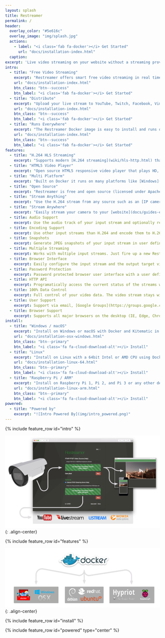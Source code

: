 ```yaml
---
layout: splash
title: Restreamer
permalink: /
header:
  overlay_color: "#5e616c"
  overlay_image: "img/splash.jpg"
  actions:
    - label: "<i class='fab fa-docker'></i> Get Started"
      url: "docs/installation-index.html"
  caption: 
excerpt: 'Live video streaming on your website without a streaming provider.<br /> <small><a href="https://github.com/datarhei/restreamer/releases/tag/v0.4.0">Latest release v0.4.0</a></small><br /><br /> {::nomarkdown}<iframe style="display: inline-block;" src="https://ghbtns.com/github-btn.html?user=datarhei&repo=restreamer&type=star&count=true&size=large" frameborder="0" scrolling="0" width="160px" height="30px"></iframe> <iframe style="display: inline-block;" src="https://ghbtns.com/github-btn.html?user=datarhei&repo=restreamer&type=fork&count=true&size=large" frameborder="0" scrolling="0" width="158px" height="30px"></iframe>{:/nomarkdown}'
intro:
  - title: "Free Video Streaming"
    excerpt: "Restreamer offers smart free video streaming in real time. Stream H.264 video of IP cameras live to your website."
    url: "docs/installation-index.html"
    btn_class: "btn--success"
    btn_label: "<i class='fab fa-docker'></i> Get Started"
  - title: "Distribute"
    excerpt: "Upload your live stream to YouTube, Twitch, Facebook, Vimeo or any other streaming solutions like Wowza."
    url: "docs/installation-index.html"
    btn_class: "btn--success"
    btn_label: "<i class='fab fa-docker'></i> Get Started"
  - title: "Runs Everywhere"
    excerpt: "The Restreamer Docker image is easy to install and runs on Linux, macOS and Windows, as well as on Raspberry Pi and others."
    url: "docs/installation-index.html"
    btn_class: "btn--success"
    btn_label: "<i class='fab fa-docker'></i> Get Started"
features:
  - title: "H.264 HLS Streaming"
    excerpt: "Supports modern [H.264 streaming](wiki/hls-http.html) that runs natively in your browser without requiring Flash or any other plugins."
  - title: "HTML5 Video Player"
    excerpt: "Open source HTML5 responsive video player that plays HD, Full-HD, and 4K video with audio in fullscreen."
  - title: "Multi Platform"
    excerpt: "Built on Docker it runs on many platforms like [Windows](docs/installation-osx-windows.html), [macOS](docs/installation-osx-windows.html), [Linux](docs/installation-linux-64.html), [Raspberry Pi](docs/installation-linux-arm.html) 1/2/3/Zero, and more."
  - title: "Open Source"
    excerpt: "Restreamer is free and open source (licensed under Apache 2.0), so you can use it for any purpose, private or commercial."
  - title: "Stream Anything"
    excerpt: "Use the H.264 stream from any source such as an [IP cameras](docs/guides-ipcam-rtsp.html), [USB cameras](docs/guides-usb-camera.html), [RaspiCam](docs/guides-raspicam.html), or any H.264 encoder."
  - title: "Stream Anywhere"
    excerpt: "Easily stream your camera to your [website](docs/guides-embedding.html), [YouTube](docs/guides-youtube.html), Facebook, [Twitch](docs/guides-twitch.html), Periscope, Vimeo, [Wowza](docs/guides-wowza.html), AMS, Red5, and more"
  - title: Audio Support
    excerpt: Use the audio track of your input stream and optionally remove, add silence, or convert it to AAC or MP3. [Read more](docs/references-environment-vars.html#rs_audio).
  - title: Encoding Support
    excerpt: Use other input streams than H.264 and encode them to H.264 for best compatibility. [Read more](docs/guides-encoding.html)
  - title: Snapshots
    excerpt: Generate JPEG snapshots of your input stream in user defined intervals. [Read more](docs/references-environment-vars.html#rs_snapshot_interval). 
  - title: Multiple Streaming
    excerpt: Works with multiple input streams. Just fire up a new Restreamer instance for each input stream.
  - title: Browser Interface
    excerpt: Easily configure the input stream and the output target via an user interface in your browser.
  - title: Password Protection
    excerpt: Password protected browser user interface with a user defined username and password. [Read more](docs/references-environment-vars.html#rs_username).
  - title: HTTP API
    excerpt: Programatically access the current status of the streams with a JSON HTTP API. [Read more](docs/references-http-api.html).
  - title: 100% Data Control
    excerpt: Full control of your video data. The video stream stays with you. [Read more](docs/guides-external-rtmp.html).
  - title: User Support
    excerpt: Support via email, [Google Groups](https://groups.google.com/forum/#!forum/datarhei), [GitHub](https://github.com/datarhei/restreamer/issues), and the [wiki](wiki/index.html).
  - title: Browser Support
    excerpt: Supports all major browsers on the desktop (IE, Edge, Chrome, Firefox, Safari) as well as on mobile platforms (iPhone, iPad, Android) and game consoles (WiiU, PS4).
install:
  - title: "Windows / macOS"
    excerpt: "Install on Windows or macOS with Docker and Kitematic in just a few clicks."
    url: "docs/installation-osx-windows.html"
    btn_class: "btn--primary"
    btn_label: "<i class='fa fa-cloud-download-alt'></i> Install"
  - title: "Linux"
    excerpt: "Install on Linux with a 64bit Intel or AMD CPU using Docker."
    url: "docs/installation-linux-64.html"
    btn_class: "btn--primary"
    btn_label: "<i class='fa fa-cloud-download-alt'></i> Install"
  - title: "Raspberry Pi / ARM"
    excerpt: "Install on Raspberry Pi 1, Pi 2, and Pi 3 or any other device with an ARMv6, ARMv7, or ARMv8 CPU."
    url: "docs/installation-linux-arm.html"
    btn_class: "btn--primary"
    btn_label: "<i class='fa fa-cloud-download-alt'></i> Install"
powered:
  - title: "Powered by"
    excerpt: "![Intro Powered By](img/intro_powered.png)"
---
```


{% include feature_row id="intro" %}

![Intro Banner](img/intro_banner.png){: .align-center}

{% include feature_row id="features" %}

![Intro Docker](img/intro_docker.png){: .align-center}

{% include feature_row id="install" %}

{% include feature_row id="powered" type="center" %}
